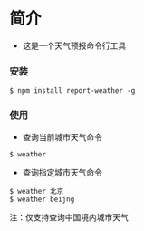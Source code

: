 # 简介
- 这是一个天气预报命令行工具

### 安装
```
$ npm install report-weather -g
```

### 使用
- 查询当前城市天气命令
```
$ weather
```
- 查询指定城市天气命令
```
$ weather 北京
$ weather beijng
```
注：仅支持查询中国境内城市天气